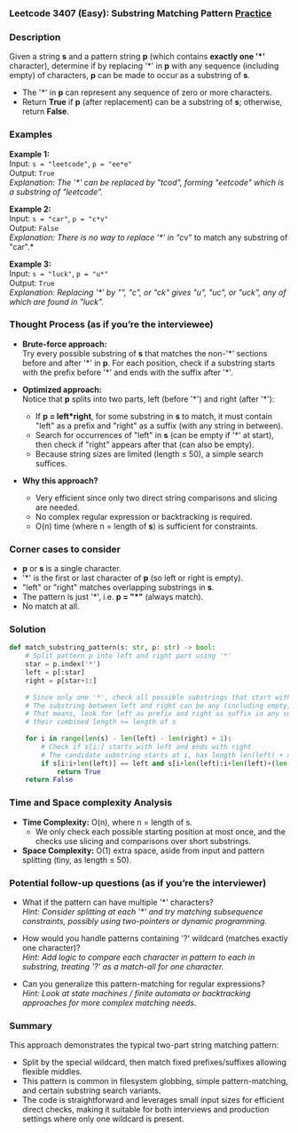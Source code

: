 ### Leetcode 3407 (Easy): Substring Matching Pattern [Practice](https://leetcode.com/problems/substring-matching-pattern)

### Description  
Given a string **s** and a pattern string **p** (which contains **exactly one '\*'** character), determine if by replacing '\*' in **p** with any sequence (including empty) of characters, **p** can be made to occur as a substring of **s**.

- The '\*' in **p** can represent any sequence of zero or more characters.
- Return **True** if **p** (after replacement) can be a substring of **s**; otherwise, return **False**.

### Examples  

**Example 1:**  
Input: `s = "leetcode"`, `p = "ee*e"`  
Output: `True`  
*Explanation: The '\*' can be replaced by "tcod", forming "eetcode" which is a substring of "leetcode".*

**Example 2:**  
Input: `s = "car"`, `p = "c*v"`  
Output: `False`  
*Explanation: There is no way to replace '\*' in "c*v" to match any substring of "car".*

**Example 3:**  
Input: `s = "luck"`, `p = "u*"`  
Output: `True`  
*Explanation: Replacing '\*' by "", "c", or "ck" gives "u", "uc", or "uck", any of which are found in "luck".*

### Thought Process (as if you’re the interviewee)  
- **Brute-force approach:**  
  Try every possible substring of **s** that matches the non-'*' sections before and after '\*' in **p**. For each position, check if a substring starts with the prefix before '\*' and ends with the suffix after '\*'.

- **Optimized approach:**  
  Notice that **p** splits into two parts, left (before '\*') and right (after '\*'):
  - If **p = left*right**, for some substring in **s** to match, it must contain "left" as a prefix and "right" as a suffix (with any string in between).
  - Search for occurrences of "left" in **s** (can be empty if '\*' at start), then check if "right" appears after that (can also be empty).
  - Because string sizes are limited (length ≤ 50), a simple search suffices.

- **Why this approach?**  
  - Very efficient since only two direct string comparisons and slicing are needed.
  - No complex regular expression or backtracking is required.
  - O(n) time (where n = length of **s**) is sufficient for constraints.

### Corner cases to consider  
- **p** or **s** is a single character.
- '\*' is the first or last character of **p** (so left or right is empty).
- "left" or "right" matches overlapping substrings in **s**.
- The pattern is just '\*', i.e. **p = "*"** (always match).
- No match at all.

### Solution

```python
def match_substring_pattern(s: str, p: str) -> bool:
    # Split pattern p into left and right part using '*'
    star = p.index('*')
    left = p[:star]
    right = p[star+1:]
    
    # Since only one '*', check all possible substrings that start with left and end with right
    # The substring between left and right can be any (including empty)
    # That means, look for left as prefix and right as suffix in any substring of s where
    # their combined length <= length of s
    
    for i in range(len(s) - len(left) - len(right) + 1):
        # Check if s[i:] starts with left and ends with right
        # The candidate substring starts at i, has length len(left) + x + len(right) ≤ len(s) - i
        if s[i:i+len(left)] == left and s[i+len(left):i+len(left)+(len(s)-i-len(left)-len(right)+1)].endswith(right):
            return True
    return False
```

### Time and Space complexity Analysis  

- **Time Complexity:** O(n), where n = length of s.  
  - We only check each possible starting position at most once, and the checks use slicing and comparisons over short substrings.
- **Space Complexity:** O(1) extra space, aside from input and pattern splitting (tiny, as length ≤ 50).

### Potential follow-up questions (as if you’re the interviewer)  

- What if the pattern can have multiple '\*' characters?  
  *Hint: Consider splitting at each '\*' and try matching subsequence constraints, possibly using two-pointers or dynamic programming.*

- How would you handle patterns containing '?' wildcard (matches exactly one character)?  
  *Hint: Add logic to compare each character in pattern to each in substring, treating '?' as a match-all for one character.*

- Can you generalize this pattern-matching for regular expressions?  
  *Hint: Look at state machines / finite automata or backtracking approaches for more complex matching needs.*

### Summary  
This approach demonstrates the typical two-part string matching pattern:  
- Split by the special wildcard, then match fixed prefixes/suffixes allowing flexible middles.  
- This pattern is common in filesystem globbing, simple pattern-matching, and certain substring search variants.  
- The code is straightforward and leverages small input sizes for efficient direct checks, making it suitable for both interviews and production settings where only one wildcard is present.